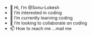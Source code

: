 - 👋 Hi, I’m @Sonu-Lokesh
- 👀 I’m interested in coding
- 🌱 I’m currently learning coding
- 💞️ I’m looking to collaborate on coding
- 📫 How to reach me ...mail me

<!---
Sonu-Lokesh/Sonu-Lokesh is a ✨ special ✨ repository because its `README.md` (this file) appears on your GitHub profile.
You can click the Preview link to take a look at your changes.
--->
